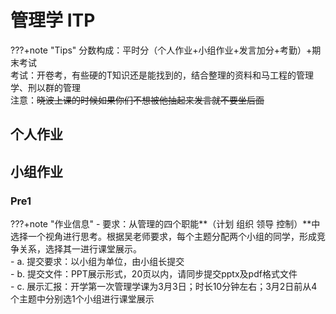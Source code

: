 # 管理学 ITP

???+note "Tips"
	分数构成：平时分（个人作业+小组作业+发言加分+考勤）+期末考试</br>
	考试：开卷考，有些硬的T知识还是能找到的，结合整理的资料和马工程的管理学、刑以群的管理</br>
	注意：~~晓波上课的时候如果你们不想被他抽起来发言就不要坐后面~~</br>



## 个人作业



## 小组作业

### Pre1

???+note "作业信息"
    - 要求：从管理的四个职能**（计划 组织 领导 控制）**中选择一个视角进行思考。根据吴老师要求，每个主题分配两个小组的同学，形成竞争关系，选择其一进行课堂展示。</br>
	- a. 提交要求：以小组为单位，由小组长提交</br>
    - b. 提交文件：PPT展示形式，20页以内，请同步提交pptx及pdf格式文件</br>
    - c. 展示汇报：开学第一次管理学课为3月3日；时长10分钟左右；3月2日前从4个主题中分别选1个小组进行课堂展示</br>

